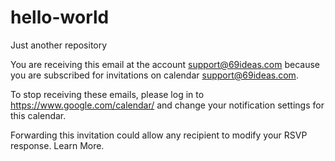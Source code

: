 # hello-world
Just another repository

You are receiving this email at the account support@69ideas.com because you are subscribed for invitations on calendar support@69ideas.com.

To stop receiving these emails, please log in to https://www.google.com/calendar/ and change your notification settings for this calendar.

Forwarding this invitation could allow any recipient to modify your RSVP response. Learn More.
